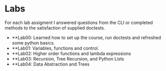 # Labs
For each lab assigment I answered questions from the CLI or completed methods to the satisfaction of supplied doctests.

- **Lab00: Learned how to set up the course, run doctests and refreshed some python basics.
- **Lab01: Variables, functions and control.
- **Lab02: Higher order functions and lambda expressions
- **Lab03: Recursion, Tree Recursion, and Python Lists
- **Lab04: Data Abstraction and Trees
